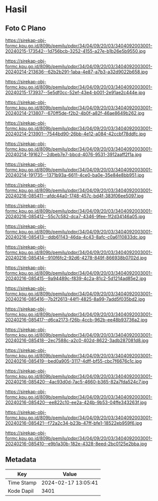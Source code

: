 # Hasil

## Foto C Plano

https://sirekap-obj-formc.kpu.go.id/809b/pemilu/pdpr/34/04/09/20/03/3404092003001-20240215-173542--1d756bcb-3252-4155-a27e-b1b26e5b9550.jpg

https://sirekap-obj-formc.kpu.go.id/809b/pemilu/pdpr/34/04/09/20/03/3404092003001-20240214-213636--62b2b291-1aba-4e87-a7b3-a32d9022b658.jpg

https://sirekap-obj-formc.kpu.go.id/809b/pemilu/pdpr/34/04/09/20/03/3404092003001-20240215-173937--5e5df0cc-52ef-43e4-b001-2e91ae2c444e.jpg

https://sirekap-obj-formc.kpu.go.id/809b/pemilu/pdpr/34/04/09/20/03/3404092003001-20240214-213807--670ff5de-f2b2-4b0f-a82f-46ae8649b262.jpg

https://sirekap-obj-formc.kpu.go.id/809b/pemilu/pdpr/34/04/09/20/03/3404092003001-20240214-213901--7544bd90-26bb-4e12-a084-42ccbf78ddfc.jpg

https://sirekap-obj-formc.kpu.go.id/809b/pemilu/pdpr/34/04/09/20/03/3404092003001-20240214-191627--2dbeb7e7-bbcd-4076-9531-3912aaff2f1a.jpg

https://sirekap-obj-formc.kpu.go.id/809b/pemilu/pdpr/34/04/09/20/03/3404092003001-20240214-191735--1371b93a-6611-4ce0-ba0e-35e84e8bb951.jpg

https://sirekap-obj-formc.kpu.go.id/809b/pemilu/pdpr/34/04/09/20/03/3404092003001-20240216-085411--afdc44a0-1748-457c-bd4f-383f06ee5097.jpg

https://sirekap-obj-formc.kpu.go.id/809b/pemilu/pdpr/34/04/09/20/03/3404092003001-20240216-085412--55c7c582-dca7-4346-9fee-1f2d34146a05.jpg

https://sirekap-obj-formc.kpu.go.id/809b/pemilu/pdpr/34/04/09/20/03/3404092003001-20240216-085413--ddb61143-46da-4c43-8afc-c0a6110833dc.jpg

https://sirekap-obj-formc.kpu.go.id/809b/pemilu/pdpr/34/04/09/20/03/3404092003001-20240216-085414--910f6fc2-92d6-4278-849f-866938b0702d.jpg

https://sirekap-obj-formc.kpu.go.id/809b/pemilu/pdpr/34/04/09/20/03/3404092003001-20240216-085415--9a94489c-f839-4c2a-81c2-5d1214ad85e2.jpg

https://sirekap-obj-formc.kpu.go.id/809b/pemilu/pdpr/34/04/09/20/03/3404092003001-20240216-085416--7b2f2613-44f1-4825-8a99-7add5f035bd2.jpg

https://sirekap-obj-formc.kpu.go.id/809b/pemilu/pdpr/34/04/09/20/03/3404092003001-20240216-085417--d6ca2173-f26b-4ccb-962b-ee48b93736a2.jpg

https://sirekap-obj-formc.kpu.go.id/809b/pemilu/pdpr/34/04/09/20/03/3404092003001-20240216-085418--2ec7588c-a2c0-402d-8622-3adb287081d8.jpg

https://sirekap-obj-formc.kpu.go.id/809b/pemilu/pdpr/34/04/09/20/03/3404092003001-20240216-085419--bed0a905-3117-4dff-bf55-cbc7f6676c1c.jpg

https://sirekap-obj-formc.kpu.go.id/809b/pemilu/pdpr/34/04/09/20/03/3404092003001-20240216-085420--4ac93d0d-7ac5-4660-b365-82a7fda524c7.jpg

https://sirekap-obj-formc.kpu.go.id/809b/pemilu/pdpr/34/04/09/20/03/3404092003001-20240216-085420--ee822c10-ee2a-424b-9b53-04ffe343263f.jpg

https://sirekap-obj-formc.kpu.go.id/809b/pemilu/pdpr/34/04/09/20/03/3404092003001-20240216-085421--f72a2c34-b23b-47ff-bfe1-18522eb959f6.jpg

https://sirekap-obj-formc.kpu.go.id/809b/pemilu/pdpr/34/04/09/20/03/3404092003001-20240216-085410--e9b1a30b-182e-4328-8eed-2bc0125e2bba.jpg


## Metadata

| Key        | Value               |
| ---------- | ------------------- |
| Time Stamp | 2024-02-17 13:05:41 |
| Kode Dapil | 3401                |



